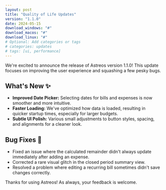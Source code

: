 ```yaml
---
layout: post
title: "Quality of Life Updates"
version: "1.1.0"
date: 2024-05-15
download_windows: "#"
download_macos: "#"
download_linux: "#"
# Optional: Add categories or tags
# categories: updates
# tags: [ui, performance]
---
```


We're excited to announce the release of Astreos version 1.1.0! This update focuses on improving the user experience and squashing a few pesky bugs.

## What's New ✨

*   **Improved Date Picker:** Selecting dates for bills and expenses is now smoother and more intuitive.
*   **Faster Loading:** We've optimized how data is loaded, resulting in quicker startup times, especially for larger budgets.
*   **Subtle UI Polish:** Various small adjustments to button styles, spacing, and alignments for a cleaner look.

## Bug Fixes 🐛

*   Fixed an issue where the calculated remainder didn't always update immediately after adding an expense.
*   Corrected a rare visual glitch in the closed period summary view.
*   Resolved a problem where editing a recurring bill sometimes didn't save changes correctly.

Thanks for using Astreos! As always, your feedback is welcome. 